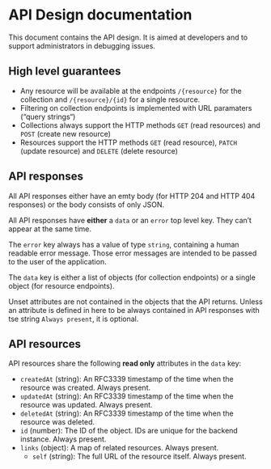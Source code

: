 # API Design documentation

This document contains the API design. It is aimed at developers and to support administrators in debugging issues.

## High level guarantees

- Any resource will be available at the endpoints `/{resource}` for the collection and `/{resource}/{id}` for a single resource.
- Filtering on collection endpoints is implemented with URL paramaters (“query strings“)
- Collections always support the HTTP methods `GET` (read resources) and `POST` (create new resource)
- Resources support the HTTP methods `GET` (read resource), `PATCH` (update resource) and `DELETE` (delete resource)

## API responses

All API responses either have an emty body (for HTTP 204 and HTTP 404 responses) or the body consists of only JSON.

All API responses have **either** a `data` or an `error` top level key. They can’t appear at the same time.

The `error` key always has a value of type `string`, containing a human readable error message. Those error messages are intended to be passed to the user of the application.

The `data` key is either a list of objects (for collection endpoints) or a single object (for resource endpoints).

Unset attributes are not contained in the objects that the API returns. Unless an attribute is defined in here to be always contained in API responses with tse string `Always present`, it is optional.

## API resources

API resources share the following **read only** attributes in the `data` key:

- `createdAt` (string): An RFC3339 timestamp of the time when the resource was created. Always present.
- `updatedAt` (string): An RFC3339 timestamp of the time when the resource was updated. Always present.
- `deletedAt` (string): An RFC3339 timestamp of the time when the resource was deleted.
- `id` (number): The ID of the object. IDs are unique for the backend instance. Always present.
- `links` (object): A map of related resources. Always present.
  - `self` (string): The full URL of the resource itself. Always present.

